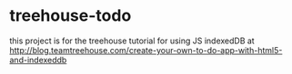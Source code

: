 treehouse-todo
==============
this project is for the treehouse tutorial for using JS indexedDB at http://blog.teamtreehouse.com/create-your-own-to-do-app-with-html5-and-indexeddb
